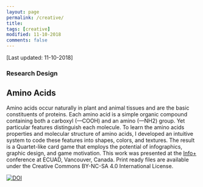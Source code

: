```yaml
---
layout: page
permalink: /creative/
title: 
tags: [creative]
modified: 11-10-2018
comments: false
---
```


[Last updated: 11-10-2018]


### Research Design

## Amino Acids

Amino acids occur naturally in plant and animal tissues and are the basic constituents of proteins. 
Each amino acid is a simple organic compound containing both a carboxyl (—COOH) and an amino (—NH2) group. 
Yet particular features distinguish each molecule.
To learn the amino acids properties and molecular structure of amino acids, I developed an intuitive system to code these features into shapes, colors, and textures.
The result is a Quartet-like card game that employs the potential of infographics, graphic design, and game motivation. This work was presented at the [Info+](http://informationplusconference.com) conference at ECUAD, Vancouver, Canada. Print ready files are available under the Creative Commons BY-NC-SA 4.0 International License.

[![DOI](https://zenodo.org/badge/DOI/10.5281/zenodo.55101.svg)](https://doi.org/10.5281/zenodo.55101)



<script async class="speakerdeck-embed" data-id="072b845943ff42e4be1729cef78853ab" data-ratio="1.33333333333333" src="//speakerdeck.com/assets/embed.js"></script>